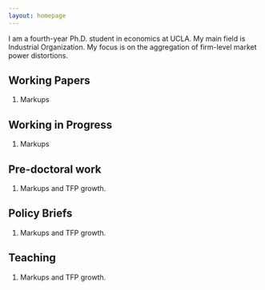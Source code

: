 ```yaml
---
layout: homepage
---
```



I am a fourth-year Ph.D. student in economics at UCLA. My main field is Industrial Organization. My focus is on the aggregation of firm-level market power distortions.

## Working Papers
1. Markups

## Working in Progress
1. Markups

## Pre-doctoral work
1. Markups and TFP growth.

## Policy Briefs
1. Markups and TFP growth.

## Teaching
1. Markups and TFP growth.




